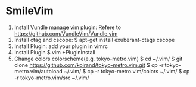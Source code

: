 # SmileVim
1. Install Vundle manage vim plugin:
   Refere to https://github.com/VundleVim/Vundle.vim
2. Install ctag and cscope:
   $ apt-get install  exuberant-ctags  cscope
3. Install Plugin: add your plugin in vimrc
4. Install Plugin
   $ vim +PluginInstall
5. Change colors colorscheme(e.g. tokyo-metro.vim)
   $ cd ~/.vim/
   $ git clone https://github.com/koirand/tokyo-metro.vim.git
   $ cp -r tokyo-metro.vim/autoload ~/.vim/
   $ cp -r tokyo-metro.vim/colors ~/.vim/
   $ cp -r tokyo-metro.vim/src ~/.vim/

